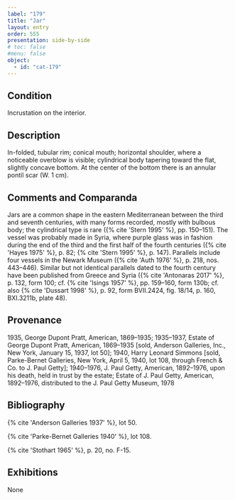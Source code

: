 ```yaml
---
label: "179"
title: "Jar"
layout: entry
order: 555
presentation: side-by-side
# toc: false
#menu: false 
object:
  - id: "cat-179"
---
```


## Condition

Incrustation on the interior.

## Description

In-folded, tubular rim; conical mouth; horizontal shoulder, where a noticeable overblow is visible; cylindrical body tapering toward the flat, slightly concave bottom. At the center of the bottom there is an annular pontil scar (W. 1 cm).

## Comments and Comparanda

Jars are a common shape in the eastern Mediterranean between the third and seventh centuries, with many forms recorded, mostly with bulbous body; the cylindrical type is rare ({% cite 'Stern 1995' %}, pp. 150–151). The vessel was probably made in Syria, where purple glass was in fashion during the end of the third and the first half of the fourth centuries ({% cite 'Hayes 1975' %}, p. 82; {% cite 'Stern 1995' %}, p. 147). Parallels include four vessels in the Newark Museum ({% cite 'Auth 1976' %}, p. 218, nos. 443–446). Similar but not identical parallels dated to the fourth century have been published from Greece and Syria ({% cite 'Antonaras 2017' %}, p. 132, form 100; cf. {% cite 'Isings 1957' %}, pp. 159–160, form 130b; cf. also {% cite 'Dussart 1998' %}, p. 92, form ΒVIΙ.2424, fig. 18/14, p. 160, BXI.3211b, plate 48).

## Provenance

1935, George Dupont Pratt, American, 1869–1935; 1935–1937, Estate of George Dupont Pratt, American, 1869–1935 [sold, Anderson Galleries, Inc., New York, January 15, 1937, lot 50]; 1940, Harry Leonard Simmons [sold, Parke-Bernet Galleries, New York, April 5, 1940, lot 108, through French & Co. to J. Paul Getty]; 1940–1976, J. Paul Getty, American, 1892–1976, upon his death, held in trust by the estate; Estate of J. Paul Getty, American, 1892–1976, distributed to the J. Paul Getty Museum, 1978

## Bibliography

{% cite 'Anderson Galleries 1937' %}, lot 50.

{% cite 'Parke-Bernet Galleries 1940' %}, lot 108.

{% cite 'Stothart 1965' %}, p. 20, no. F-15.

## Exhibitions

None